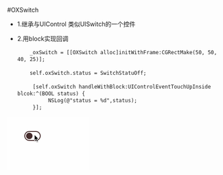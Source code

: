 #OXSwitch
* 1.继承与UIControl 类似UISwitch的一个控件
* 2.用block实现回调

          _oxSwitch = [[OXSwitch alloc]initWithFrame:CGRectMake(50, 50, 40, 25)];

          self.oxSwitch.status = SwitchStatuOff;

           [self.oxSwitch handleWithBlock:UIControlEventTouchUpInside blcok:^(BOOL status) {
                NSLog(@"status = %d",status);
           }];


![image](https://github.com/h5865885/OXSwitch/blob/master/switch.gif)   
